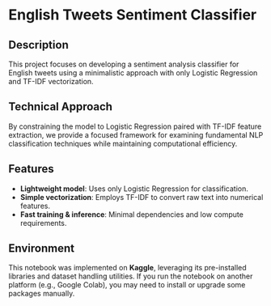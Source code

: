 # English Tweets Sentiment Classifier

## Description
This project focuses on developing a sentiment analysis classifier for English tweets using a minimalistic approach with only Logistic Regression and TF-IDF vectorization.

## Technical Approach
By constraining the model to Logistic Regression paired with TF-IDF feature extraction, we provide a focused framework for examining fundamental NLP classification techniques while maintaining computational efficiency.

## Features
- **Lightweight model**: Uses only Logistic Regression for classification.  
- **Simple vectorization**: Employs TF-IDF to convert raw text into numerical features.  
- **Fast training & inference**: Minimal dependencies and low compute requirements.  

## Environment
This notebook was implemented on **Kaggle**, leveraging its pre-installed libraries and dataset handling utilities. If you run the notebook on another platform (e.g., Google Colab), you may need to install or upgrade some packages manually.
